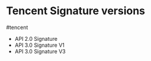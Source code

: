 # Tencent Signature versions

#tencent

- API 2.0 Signature
- API 3.0 Signature V1
- API 3.0 Signature V3


